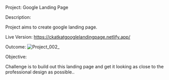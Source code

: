 Project: Google Landing Page

Description:

  Project aims to create google landing page.
  
 Live Version: https://ckatkatgooglelandingpage.netlify.app/

Outcome:
![Project_002_](https://user-images.githubusercontent.com/109672039/189540673-64efec03-b7e6-4c32-956b-d1e7e4defacf.png)

Objective:

  Challenge is to build out this landing page and get it looking as close to the professional design as possible..
